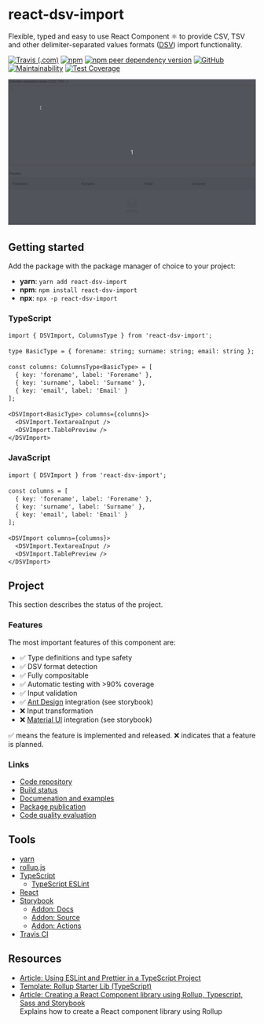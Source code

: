 # react-dsv-import
Flexible, typed and easy to use React Component ⚛ to provide CSV, TSV and other delimiter-separated values formats ([DSV](https://en.wikipedia.org/wiki/Delimiter-separated_values)) import functionality.

[![Travis (.com)](https://img.shields.io/travis/com/openscript/react-dsv-import)](https://travis-ci.com/github/openscript/react-dsv-import)
[![npm](https://img.shields.io/npm/v/react-dsv-import)](https://www.npmjs.com/package/react-dsv-import)
[![npm peer dependency version](https://img.shields.io/npm/dependency-version/react-dsv-import/peer/react)](https://www.npmjs.com/package/react)
[![GitHub](https://img.shields.io/github/license/openscript/react-dsv-import)](https://github.com/openscript/react-dsv-import)
[![Maintainability](https://api.codeclimate.com/v1/badges/f05b123887e046758a96/maintainability)](https://codeclimate.com/github/openscript/react-dsv-import/maintainability)
[![Test Coverage](https://api.codeclimate.com/v1/badges/f05b123887e046758a96/test_coverage)](https://codeclimate.com/github/openscript/react-dsv-import/test_coverage)

![Demonstration](./docs/demo.apng)

## Getting started
Add the package with the package manager of choice to your project:

 - **yarn**: `yarn add react-dsv-import`
 - **npm**: `npm install react-dsv-import`
 - **npx**: `npx -p react-dsv-import`

### TypeScript
```
import { DSVImport, ColumnsType } from 'react-dsv-import';

type BasicType = { forename: string; surname: string; email: string };

const columns: ColumnsType<BasicType> = [
  { key: 'forename', label: 'Forename' },
  { key: 'surname', label: 'Surname' },
  { key: 'email', label: 'Email' }
];

<DSVImport<BasicType> columns={columns}>
  <DSVImport.TextareaInput />
  <DSVImport.TablePreview />
</DSVImport>
```

### JavaScript
```
import { DSVImport } from 'react-dsv-import';

const columns = [
  { key: 'forename', label: 'Forename' },
  { key: 'surname', label: 'Surname' },
  { key: 'email', label: 'Email' }
];

<DSVImport columns={columns}>
  <DSVImport.TextareaInput />
  <DSVImport.TablePreview />
</DSVImport>
```

## Project
This section describes the status of the project.

### Features
The most important features of this component are:

 - ✅ Type definitions and type safety
 - ✅ DSV format detection
 - ✅ Fully compositable
 - ✅ Automatic testing with >90% coverage
 - ✅ Input validation
 - ✅ [Ant Design](https://ant.design/) integration (see storybook)
 - ❌ Input transformation
 - ❌ [Material UI](https://material-ui.com/) integration (see storybook)

✅ means the feature is implemented and released. ❌ indicates that a feature is planned.

### Links
 - [Code repository](https://github.com/openscript/react-dsv-import)
 - [Build status](https://travis-ci.com/github/openscript/react-dsv-import)
 - [Documenation and examples](https://openscript.github.io/react-dsv-import)
 - [Package publication](https://www.npmjs.com/package/react-dsv-import)
 - [Code quality evaluation](https://codeclimate.com/github/openscript/react-dsv-import)

## Tools
 - [yarn](https://yarnpkg.com/)
 - [rollup.js](https://rollupjs.org/)
 - [TypeScript](https://www.typescriptlang.org/)
   - [TypeScript ESLint](https://typescript-eslint.io/)
 - [React](https://reactjs.org/)
 - [Storybook](https://storybook.js.org/)
   - [Addon: Docs](https://github.com/storybookjs/storybook/tree/master/addons/docs)
   - [Addon: Source](https://github.com/storybookjs/storybook/tree/master/addons/storysource)
   - [Addon: Actions](https://github.com/storybookjs/storybook/tree/master/addons/actions)
  - [Travis CI](https://travis-ci.com)

## Resources
 - [Article: Using ESLint and Prettier in a TypeScript Project](https://www.robertcooper.me/using-eslint-and-prettier-in-a-typescript-project)
 - [Template: Rollup Starter Lib (TypeScript)](https://github.com/rollup/rollup-starter-lib/tree/typescript)
 - [Article: Creating a React Component library using Rollup, Typescript, Sass and Storybook](https://blog.harveydelaney.com/creating-your-own-react-component-library/) <br> Explains how to create a React component library using Rollup
